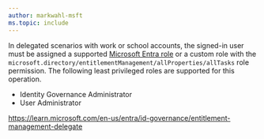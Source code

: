 ```yaml
---
author: markwahl-msft
ms.topic: include
---
```


In delegated scenarios with work or school accounts, the signed-in user must be assigned a supported [Microsoft Entra role](/entra/identity/role-based-access-control/permissions-reference?toc=%2Fgraph%2Ftoc.json) or a custom role with the `microsoft.directory/entitlementManagement/allProperties/allTasks` role permission. The following least privileged roles are supported for this operation.

- Identity Governance Administrator
- User Administrator


https://learn.microsoft.com/en-us/entra/id-governance/entitlement-management-delegate